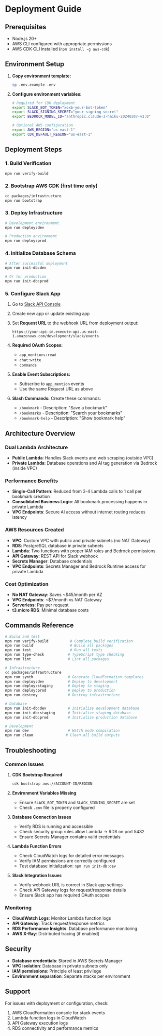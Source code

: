 # Deployment Guide

## Prerequisites

- Node.js 20+
- AWS CLI configured with appropriate permissions
- AWS CDK CLI installed (`npm install -g aws-cdk`)

## Environment Setup

1. **Copy environment template:**
   ```bash
   cp .env.example .env
   ```

2. **Configure environment variables:**
   ```bash
   # Required for CDK deployment
   export SLACK_BOT_TOKEN="xoxb-your-bot-token"
   export SLACK_SIGNING_SECRET="your-signing-secret"
   export BEDROCK_MODEL_ID="anthropic.claude-3-haiku-20240307-v1:0"
   
   # Optional AWS configuration
   export AWS_REGION="us-east-1"
   export CDK_DEFAULT_REGION="us-east-1"
   ```

## Deployment Steps

### 1. Build Verification
```bash
npm run verify-build
```

### 2. Bootstrap AWS CDK (first time only)
```bash
cd packages/infrastructure
npm run bootstrap
```

### 3. Deploy Infrastructure
```bash
# Development environment
npm run deploy:dev

# Production environment  
npm run deploy:prod
```

### 4. Initialize Database Schema
```bash
# After successful deployment
npm run init-db:dev

# Or for production
npm run init-db:prod
```

### 5. Configure Slack App

1. Go to [Slack API Console](https://api.slack.com/apps)
2. Create new app or update existing app
3. Set **Request URL** to the webhook URL from deployment output:
   ```
   https://your-api-id.execute-api.us-east-1.amazonaws.com/development/slack/events
   ```
4. **Required OAuth Scopes:**
   - `app_mentions:read`
   - `chat:write`
   - `commands`

5. **Enable Event Subscriptions:**
   - Subscribe to `app_mention` events
   - Use the same Request URL as above

6. **Slash Commands:** Create these commands:
   - `/bookmark` - Description: "Save a bookmark"
   - `/bookmarks` - Description: "Search your bookmarks"  
   - `/bookmark-help` - Description: "Show bookmark help"

## Architecture Overview

### Dual Lambda Architecture  
- **Public Lambda**: Handles Slack events and web scraping (outside VPC)
- **Private Lambda**: Database operations and AI tag generation via Bedrock (inside VPC)

### Performance Benefits
- **Single-Call Pattern**: Reduced from 3-4 Lambda calls to 1 call per bookmark creation
- **Consolidated Business Logic**: All bookmark processing happens in private Lambda
- **VPC Endpoints**: Secure AI access without internet routing reduces latency

### AWS Resources Created
- **VPC**: Custom VPC with public and private subnets (no NAT Gateway)
- **RDS**: PostgreSQL database in private subnets
- **Lambda**: Two functions with proper IAM roles and Bedrock permissions
- **API Gateway**: REST API for Slack webhook
- **Secrets Manager**: Database credentials
- **VPC Endpoints**: Secrets Manager and Bedrock Runtime access for private Lambda

### Cost Optimization
- **No NAT Gateway**: Saves ~$45/month per AZ
- **VPC Endpoints**: ~$7/month vs NAT Gateway
- **Serverless**: Pay per request
- **t3.micro RDS**: Minimal database costs

## Commands Reference

```bash
# Build and test
npm run verify-build          # Complete build verification
npm run build                 # Build all packages
npm run test                  # Run all tests
npm run type-check           # TypeScript type checking
npm run lint                 # Lint all packages

# Infrastructure
cd packages/infrastructure
npm run synth                # Generate CloudFormation templates
npm run deploy:dev           # Deploy to development
npm run deploy:staging       # Deploy to staging
npm run deploy:prod          # Deploy to production
npm run destroy              # Destroy infrastructure

# Database
npm run init-db:dev          # Initialize development database
npm run init-db:staging      # Initialize staging database
npm run init-db:prod         # Initialize production database

# Development
npm run dev                  # Watch mode compilation
npm run clean               # Clean all build outputs
```

## Troubleshooting

### Common Issues

1. **CDK Bootstrap Required**
   ```bash
   cdk bootstrap aws://ACCOUNT-ID/REGION
   ```

2. **Environment Variables Missing**
   - Ensure `SLACK_BOT_TOKEN` and `SLACK_SIGNING_SECRET` are set
   - Check `.env` file is properly configured

3. **Database Connection Issues**
   - Verify RDS is running and accessible
   - Check security group rules allow Lambda → RDS on port 5432
   - Ensure Secrets Manager contains valid credentials

4. **Lambda Function Errors**
   - Check CloudWatch logs for detailed error messages
   - Verify IAM permissions are correctly configured
   - Test database initialization: `npm run init-db:dev`

5. **Slack Integration Issues**
   - Verify webhook URL is correct in Slack app settings
   - Check API Gateway logs for request/response details
   - Ensure Slack app has required OAuth scopes

### Monitoring

- **CloudWatch Logs**: Monitor Lambda function logs
- **API Gateway**: Track request/response metrics
- **RDS Performance Insights**: Database performance monitoring
- **AWS X-Ray**: Distributed tracing (if enabled)

## Security

- **Database credentials**: Stored in AWS Secrets Manager
- **VPC isolation**: Database in private subnets only
- **IAM permissions**: Principle of least privilege
- **Environment separation**: Separate stacks per environment

## Support

For issues with deployment or configuration, check:
1. AWS CloudFormation console for stack events
2. Lambda function logs in CloudWatch
3. API Gateway execution logs
4. RDS connectivity and performance metrics